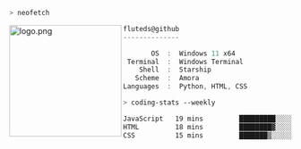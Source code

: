 ```zsh
> neofetch
```

<!--img align="left" src="https://github.com/fluteds.png" alt="logo.png" width="200"/>-->
<img align="left" src="https://external-content.duckduckgo.com/iu/?u=https%3A%2F%2F78.media.tumblr.com%2F975fca5f82161b190efdcaa05ffbd4ec%2Ftumblr_p6q6m9TJF01x3p3jmo1_500.png&f=1&nofb=1" alt="logo.png" width="200"/>

```csharp
fluteds@github
--------------

       OS  :  Windows 11 x64
 Terminal  :  Windows Terminal
    Shell  :  Starship
   Scheme  :  Amora
Languages  :  Python, HTML, CSS
```

```zsh
> coding-stats --weekly
```

<!--START_SECTION:waka-->

```txt
JavaScript   19 mins         █████████░░░░░░░░░░░░░░░░   36.59 %
HTML         18 mins         ████████▓░░░░░░░░░░░░░░░░   34.41 %
CSS          15 mins         ███████▒░░░░░░░░░░░░░░░░░   29.00 %
```

<!--END_SECTION:waka-->

